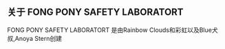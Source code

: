 关于 FONG PONY SAFETY LABORATORT
---------------------------------------------------------------------------
FONG PONY SAFETY LABORATORT 是由Rainbow Clouds和彩虹以及Blue犬叔,Anoya Stern创建
